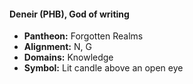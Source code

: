 #### Deneir (PHB), God of writing
- **Pantheon:** Forgotten Realms
- **Alignment:** N, G
- **Domains:** Knowledge
- **Symbol:** Lit candle above an open eye